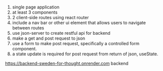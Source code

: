 1. single page application
2. at least 3 components
3. 2 client-side routes using react router
4. include a nav bar or other ui element that allows users to navigate between routes
5. use json-server to create restful api for backend
6. make a get and post request to json
7. use a form to make post request, specifically a controlled form component. 
8. a state update is required for post request from return of json, useState. 


https://backend-sweden-for-thought.onrender.com backend 